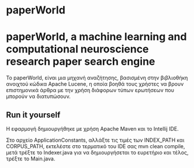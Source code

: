 # paperWorld

# paperWorld, a machine learning and computational neuroscience research paper search engine

Το paperWorld, είναι μια μηχανή αναζήτησης, βασισμένη στην βιβλιοθήκη ανοιχτού κώδικα Apache Lucene, η οποία βοηθά τους χρήστες να βρουν επιστημονικά άρθρα με την χρήση διάφορων τύπων ερωτήσεων που μπορούν να διατυπώσουν.

## Run it yourself

Η εφαρμογή δημιουργήθηκε με χρήση Apache Maven και το Intellij IDE.

Στο αρχείο ApplicationConstants, αλλάξτε τις τιμές των INDEX_PATH και CORPUS_PATH, εκτελέστε στο τερματικό του IDE σας mvn clean compile, μετά τρέξτε το Indexer.java για να δημιουργήσεται το ευρετήριο και τέλος, τρέξτε το Main.java.
